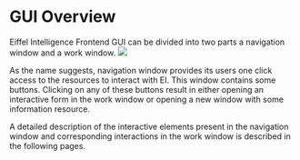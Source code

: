 # GUI Overview

Eiffel Intelligence Frontend GUI can be divided into two parts a navigation 
window and a work window.
<img src="https://github.com/eiffel-community/eiffel-intelligence-frontend/blob/master/src/main/resources/static/assets/images/GUI_subscription_example.png">
</img>

As the name suggests, navigation window provides its users one click access to 
the resources to interact with EI. This window contains some buttons. Clicking 
on any of these buttons result in either opening an interactive form in the 
work window or opening a new window with some information resource.

A detailed description of the interactive elements present in the navigation 
window and corresponding interactions in the work window is described in the 
following pages.
